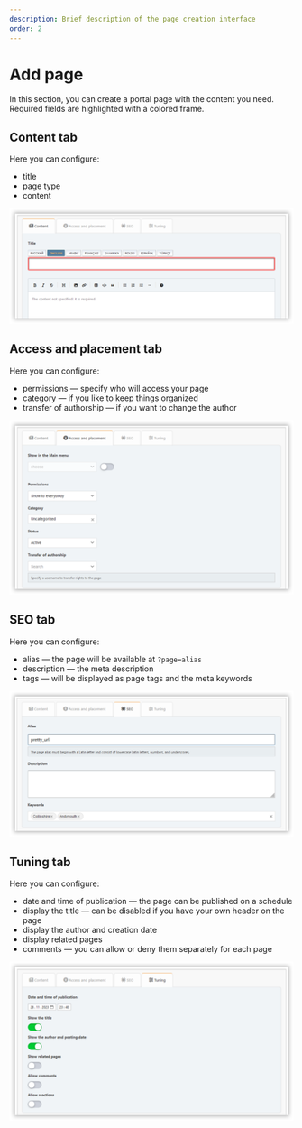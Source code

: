 ```yaml
---
description: Brief description of the page creation interface
order: 2
---
```


# Add page

In this section, you can create a portal page with the content you need. Required fields are highlighted with a colored frame.

## Content tab

Here you can configure:

- title
- page type
- content

![Content tab](content_tab.png)

## Access and placement tab

Here you can configure:

- permissions — specify who will access your page
- category — if you like to keep things organized
- transfer of authorship — if you want to change the author

![Access tab](access_tab.png)

## SEO tab

Here you can configure:

- alias — the page will be available at `?page=alias`
- description — the meta description
- tags — will be displayed as page tags and the meta keywords

![SEO tab](seo_tab.png)

## Tuning tab

Here you can configure:

- date and time of publication — the page can be published on a schedule
- display the title — can be disabled if you have your own header on the page
- display the author and creation date
- display related pages
- comments — you can allow or deny them separately for each page

![Tuning tab](tuning_tab.png)
